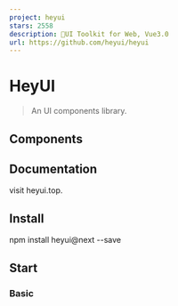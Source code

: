```yaml
---
project: heyui
stars: 2558
description: 🎉UI Toolkit for Web, Vue3.0
url: https://github.com/heyui/heyui
---
```


HeyUI
=====

> An UI components library.

Components
----------

Documentation
-------------

visit heyui.top.

Install
-------

npm install heyui@next \--save

Start
-----

### Basic

<script src\="https://cdn.jsdelivr.net/npm/vue@next"\></script\>
<script src\="https://cdn.jsdelivr.net/npm/heyui@next"\></script\>
<link rel\="stylesheet" href\="https://cdn.jsdelivr.net/npm/heyui@next/themes/index.css"\></link\>

### Advanced

import { createApp } from 'vue';
import heyui from 'heyui';
require('heyui/themes/index.less');

app.use(heyui);
app.mount('#app');

Development
-----------

npm install

# build
npm run build

Admin Template
--------------

HeyUI Admin Template

Browser Support
---------------

Modern browsers and Internet Explorer 11+.

LICENSE
-------

MIT

Copyright (c) 2017-present, Lan
